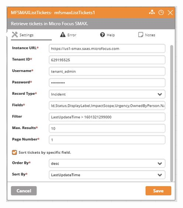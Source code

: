<img src="https://raw.githubusercontent.com/Ayehu/custom-activities/master/Micro%20Focus%20SMAX/MFSMAXListTickets/screenshot.jpg">
